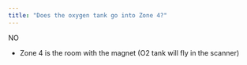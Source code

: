 ```yaml
---
title: "Does the oxygen tank go into Zone 4?"
---
```

NO
- Zone 4 is the room with the magnet (O2 tank will fly in the scanner)

